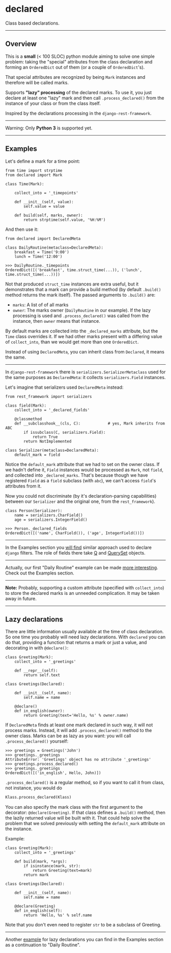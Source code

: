 # declared

Class based declarations.

----------

## Overview

This is a **small** (< 100 SLOC) python module aiming to solve one simple problem:
taking the "special" attributes from the class declaration and forming an `OrderedDict`
out of them (or a couple of `OrderedDict`'s).

That special attributes are recognized by being `Mark` instances and therefore will be called marks.

Supports **"lazy" processing** of the declared marks. To use it, you just declare at least one "lazy" mark
and then call `.process_declared()` from the instance of your class or from the class itself.

Inspired by the declarations processing in the `django-rest-framework`.

---------

Warning: Only **Python 3** is supported yet.

----------

## Examples

Let's define a mark for a time point:

    from time import strptime
    from declared import Mark

    class Time(Mark):

        collect_into = '_timepoints'

        def __init__(self, value):
            self.value = value

        def build(self, marks, owner):
            return strptime(self.value, '%H:%M')

And then use it:

    from declared import DeclaredMeta

    class DailyRoutine(metaclass=DeclaredMeta):
        breakfast = Time('9:00')
        lunch = Time('12:00')
    
    >>> DailyRoutine._timepoints
    OrderedDict([('breakfast', time.struct_time(...)), ('lunch', time.struct_time(...))])

Not that produced `struct_time` instances are extra useful, but it demonstrates that a mark can provide a build method
(by default `.build()` method returns the mark itself). The passed arguments to `.build()` are:

* `marks`: A list of of all marks
* `owner`: The marks owner (`DailyRoutine` in our example).
           If the lazy processing is used and `.process_declared()` was called from the instance,
           then `owner` means that instance.

By default marks are collected into the `_declared_marks` attribute, but the `Time` class overrides it.
If we had other marks present with a differing value of `collect_into`, than we would get more than one
`OrderedDict`.
           
Instead of using `DeclaredMeta`, you can inherit class from `Declared`, it means the same.

---------

In `django-rest-framework` there is `serializers.SerializerMetaclass` used for the same purposes as `DeclaredMeta`:
it collects `serializers.Field` instances.

Let's imagine that serializers used `DeclaredMeta` instead:
    
    from rest_framework import serializers
    
    class field(Mark):
        collect_into = '_declared_fields'
        
        @classmethod
        def __subclasshook__(cls, C):            # yes, Mark inherits from ABC
            if issubclass(C, serializers.Field):
                return True
            return NotImplemented
    
    class Serializer(metaclass=DeclaredMeta):
        default_mark = field

Notice the `default_mark` attribute that we had to set on the owner class.
If we hadn't define it, `Field` instances would be processed as `Mark`, not `field`,
and collected into `_declared_marks`.
That's because though we have registered `Field` as a `field` subclass (with `abc`), we can't
access `field`'s attributes from it.
        
Now you could not discriminate (by it's declaration-parsing capabilities)
between our `Serializer` and the original one, from the `rest_framework`).

    class Person(Serializer):
        name = serializers.CharField()
        age = serializers.IntegerField()

    >>> Person._declared_fields
    OrderedDict([('name', CharField()), ('age', IntegerField())])

---------

In the Examples section you [will find](examples.md#django-filters) similar approach used to declare `django` filters.
The role of fields there take [Q](https://docs.djangoproject.com/en/1.7/ref/models/queries/#django.db.models.Q) and
[QuerySet](https://docs.djangoproject.com/en/1.7/ref/models/querysets/#django.db.models.query.QuerySet) objects.
    
---------

Actually, our first "Daily Routine" example can be made [more interesting](examples.md#daily-routine).
Check out the Examples section.

----------------

**Note:** Probably, supporting a custom attribute (specified with `collect_into`) to store the declared marks
is an unneeded complication. It may be taken away in future.

----------------

## Lazy declarations

There are little information usually available at the time of class declaration. So
one time you probably will need lazy declarations. With `declared` you can do that,
providing a function that returns a mark or just a value, and decorating in with `@declare()`:

    class Greeting(Mark):
        collect_into = '_greetings'
        
        def __repr__(self):
            return self.text
    
    class Greetings(Declared):
        
        def __init__(self, name):
            self.name = name
        
        @declare()
        def in_english(owner):
            return Greeting(text='Hello, %s' % owner.name)
        
If `DeclaredMeta` finds at least one mark declared in such way, it will not process marks. Instead,
it will add `.process_declared()` method to the owner class. Marks can be as lazy as you want: you will
call `.process_declared()` yourself:

    >>> greetings = Greetings('John')
    >>> greetings._greetings
    AttributeError: 'Greetings' object has no attribute '_greetings'
    >>> greetings.process_declared()
    >>> greetings._greetings
    OrderedDict([('in_english', Hello, John)])

`.process_declared()` is a regular method, so if you want to call it from class, not instance, you would do

```python
Klass.process_declared(Klass)
```

You can also specify the mark class with the first argument to the decorator: `@declare(Greeting)`. If that class defines a `.build()`
method, then the lazily returned value will be built with it. That could help solve the problem that we solved previously with
setting the `default_mark` attribute on the instance.

Example:

    class Greeting(Mark):
        collect_into = '_greetings'

        def build(mark, *args):
            if isinstance(mark, str):
                return Greeting(text=mark)
            return mark

    class Greetings(Declared):

        def __init__(self, name):
            self.name = name

        @declare(Greeting)
        def in_english(self):
            return 'Hello, %s' % self.name

Note that you don't even need to register `str` to be a subclass of Greeting.

-------

Another [example](examples.md#lazy-declaration) for lazy declarations you can find in the Examples section as a continuation to "Daily Routine".